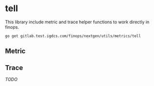 # tell

This library include metric and trace helper functions to work directly in finops.

```sh
go get gitlab.test.igdcs.com/finops/nextgen/utils/metrics/tell
```

## Metric



## Trace

_TODO_
